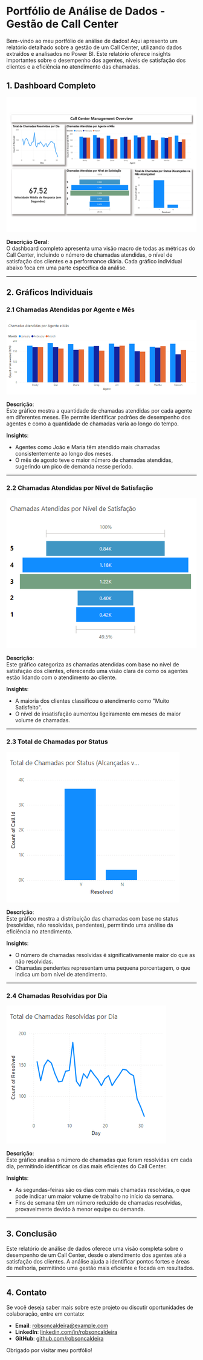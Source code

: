 # Portfólio de Análise de Dados - Gestão de Call Center

Bem-vindo ao meu portfólio de análise de dados! Aqui apresento um relatório detalhado sobre a gestão de um Call Center, utilizando dados extraídos e analisados no Power BI. Este relatório oferece insights importantes sobre o desempenho dos agentes, níveis de satisfação dos clientes e a eficiência no atendimento das chamadas.

## 1. Dashboard Completo

![Dashboard Completo](https://github.com/robsoncaldeira/projetos.github.io/blob/main/Imagens/Call%20center%20management_page-0001.jpg)

**Descrição Geral**:  
O dashboard completo apresenta uma visão macro de todas as métricas do Call Center, incluindo o número de chamadas atendidas, o nível de satisfação dos clientes e a performance diária. Cada gráfico individual abaixo foca em uma parte específica da análise.

---

## 2. Gráficos Individuais

### 2.1 Chamadas Atendidas por Agente e Mês

![Chamadas Atendidas por Agente e Mês](https://github.com/robsoncaldeira/projetos.github.io/blob/main/Imagens/grafico%20chamadas%20atendidas%20por%20agente%20e%20mes.png)

**Descrição**:  
Este gráfico mostra a quantidade de chamadas atendidas por cada agente em diferentes meses. Ele permite identificar padrões de desempenho dos agentes e como a quantidade de chamadas varia ao longo do tempo.

**Insights**:  
- Agentes como João e Maria têm atendido mais chamadas consistentemente ao longo dos meses.
- O mês de agosto teve o maior número de chamadas atendidas, sugerindo um pico de demanda nesse período.

---

### 2.2 Chamadas Atendidas por Nível de Satisfação

![Chamadas Atendidas por Nível de Satisfação](https://github.com/robsoncaldeira/projetos.github.io/blob/main/Imagens/grafico%20chamadas%20atendidas%20por%20nivel%20de%20satisfa%C3%A7%C3%A3o.png)

**Descrição**:  
Este gráfico categoriza as chamadas atendidas com base no nível de satisfação dos clientes, oferecendo uma visão clara de como os agentes estão lidando com o atendimento ao cliente.

**Insights**:  
- A maioria dos clientes classificou o atendimento como "Muito Satisfeito".
- O nível de insatisfação aumentou ligeiramente em meses de maior volume de chamadas.

---

### 2.3 Total de Chamadas por Status

![Total de Chamadas por Status](https://github.com/robsoncaldeira/projetos.github.io/blob/main/Imagens/grafico%20total%20de%20chamadas%20por%20status.png)

**Descrição**:  
Este gráfico mostra a distribuição das chamadas com base no status (resolvidas, não resolvidas, pendentes), permitindo uma análise da eficiência no atendimento.

**Insights**:  
- O número de chamadas resolvidas é significativamente maior do que as não resolvidas.
- Chamadas pendentes representam uma pequena porcentagem, o que indica um bom nível de atendimento.

---

### 2.4 Chamadas Resolvidas por Dia

![Chamadas Resolvidas por Dia](https://github.com/robsoncaldeira/projetos.github.io/blob/main/Imagens/grafico%20total%20de%20chamadas%20resolvidas%20por%20dia.png)

**Descrição**:  
Este gráfico analisa o número de chamadas que foram resolvidas em cada dia, permitindo identificar os dias mais eficientes do Call Center.

**Insights**:  
- As segundas-feiras são os dias com mais chamadas resolvidas, o que pode indicar um maior volume de trabalho no início da semana.
- Fins de semana têm um número reduzido de chamadas resolvidas, provavelmente devido à menor equipe ou demanda.

---

## 3. Conclusão

Este relatório de análise de dados oferece uma visão completa sobre o desempenho de um Call Center, desde o atendimento dos agentes até a satisfação dos clientes. A análise ajuda a identificar pontos fortes e áreas de melhoria, permitindo uma gestão mais eficiente e focada em resultados.

---

## 4. Contato

Se você deseja saber mais sobre este projeto ou discutir oportunidades de colaboração, entre em contato:

- **Email**: robsoncaldeira@example.com
- **LinkedIn**: [linkedin.com/in/robsoncaldeira](https://www.linkedin.com/in/robsoncaldeira/)
- **GitHub**: [github.com/robsoncaldeira](https://github.com/robsoncaldeira)

Obrigado por visitar meu portfólio!
